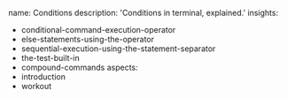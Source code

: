 name: Conditions
description: 'Conditions in terminal, explained.'
insights:
  - conditional-command-execution-operator
  - else-statements-using-the-operator
  - sequential-execution-using-the-statement-separator
  - the-test-built-in
  - compound-commands
aspects:
  - introduction
  - workout
 
